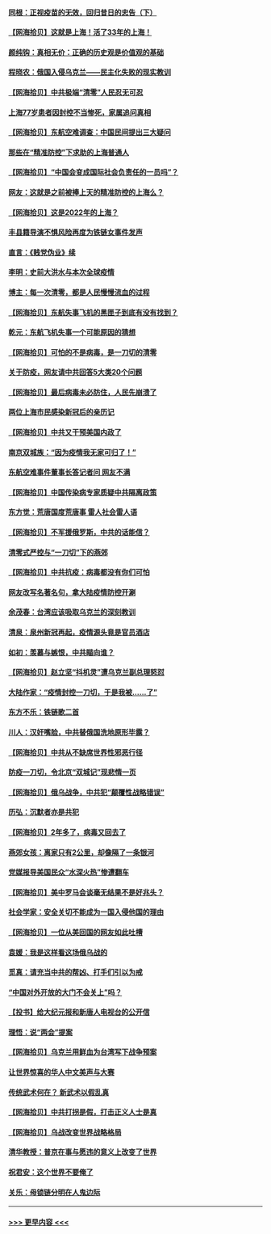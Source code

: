 #### [同根：正视疫苗的无效，回归昔日的忠告（下）](../pages/nsc993/n13688756.md?t=04022052) 
#### [【网海拾贝】这就是上海！活了33年的上海！](../pages/nsc993/n13688654.md?t=04022052) 
#### [颜纯钩：真相无价：正确的历史观是价值观的基础](../pages/nsc993/n13688555.md?t=04022052) 
#### [程晓农：俄国入侵乌克兰——民主化失败的现实教训](../pages/nsc993/n13686006.md?t=04022052) 
#### [【网海拾贝】中共极端“清零”人民忍无可忍](../pages/nsc993/n13685914.md?t=04022052) 
#### [上海77岁患者因封控不当惨死，家属追问真相](../pages/nsc993/n13685891.md?t=04022052) 
#### [【网海拾贝】东航空难调查：中国民间提出三大疑问](../pages/nsc993/n13683137.md?t=04022052) 
#### [那些在“精准防控”下求助的上海普通人](../pages/nsc993/n13683088.md?t=04022052) 
#### [【网海拾贝】“中国会变成国际社会负责任的一员吗”？](../pages/nsc993/n13680707.md?t=04022052) 
#### [网友：这就是之前被捧上天的精准防控的上海么？](../pages/nsc993/n13680287.md?t=04022052) 
#### [【网海拾贝】这是2022年的上海？](../pages/nsc993/n13678253.md?t=04022052) 
#### [丰县籍导演不惧风险再度为铁链女事件发声](../pages/nsc993/n13678215.md?t=04022052) 
#### [直言：《贱党伪业》续](../pages/nsc993/n13678056.md?t=04022052) 
#### [李明：史前大洪水与本次全球疫情](../pages/nsc993/n13677332.md?t=04022052) 
#### [博主：每一次清零，都是人民慢慢流血的过程](../pages/nsc993/n13676078.md?t=04022052) 
#### [【网海拾贝】东航失事飞机的黑匣子到底有没有找到？](../pages/nsc993/n13676034.md?t=04022052) 
#### [乾元：东航飞机失事一个可能原因的猜想](../pages/nsc993/n13675834.md?t=04022052) 
#### [【网海拾贝】可怕的不是病毒，是一刀切的清零](../pages/nsc993/n13674403.md?t=04022052) 
#### [关于防疫，网友请中共回答5大类20个问题](../pages/nsc993/n13674318.md?t=04022052) 
#### [【网海拾贝】最后病毒未必防住，人民先崩溃了](../pages/nsc993/n13672307.md?t=04022052) 
#### [两位上海市民感染新冠后的亲历记](../pages/nsc993/n13672217.md?t=04022052) 
#### [【网海拾贝】中共又干预美国内政了](../pages/nsc993/n13669564.md?t=04022052) 
#### [南京双城族：“因为疫情我无家可归了！”](../pages/nsc993/n13669511.md?t=04022052) 
#### [东航空难事件董事长答记者问 网友不满](../pages/nsc993/n13669436.md?t=04022052) 
#### [【网海拾贝】中国传染病专家质疑中共隔离政策](../pages/nsc993/n13667190.md?t=04022052) 
#### [东方觉：荒唐国度荒唐事 雷人社会雷人语](../pages/nsc993/n13666926.md?t=04022052) 
#### [【网海拾贝】不军援俄罗斯，中共的话能信？](../pages/nsc993/n13664594.md?t=04022052) 
#### [清零式严控与“一刀切”下的燕郊](../pages/nsc993/n13664450.md?t=04022052) 
#### [【网海拾贝】中共抗疫：病毒都没有你们可怕](../pages/nsc993/n13662063.md?t=04022052) 
#### [网友改写名著名句，拿大陆疫情防控开涮](../pages/nsc993/n13661999.md?t=04022052) 
#### [余茂春：台湾应该吸取乌克兰的深刻教训](../pages/nsc993/n13661829.md?t=04022052) 
#### [清泉：泉州新冠再起，疫情源头竟是官员酒店](../pages/nsc993/n13660898.md?t=04022052) 
#### [如初：羡慕与嫉恨，中共瞄向谁？](../pages/nsc993/n13660773.md?t=04022052) 
#### [【网海拾贝】赵立坚“抖机灵”遭乌克兰副总理怒怼](../pages/nsc993/n13659660.md?t=04022052) 
#### [大陆作家：“疫情封控一刀切，于是我被……了”](../pages/nsc993/n13659323.md?t=04022052) 
#### [东方不乐：铁链歌二首](../pages/nsc993/n13659123.md?t=04022052) 
#### [川人：汉奸嘴脸，中共替俄国洗地原形毕露？](../pages/nsc993/n13657995.md?t=04022052) 
#### [【网海拾贝】中共从不缺席世界性邪恶行径](../pages/nsc993/n13657799.md?t=04022052) 
#### [防疫一刀切，令北京“双城记”现悲情一页](../pages/nsc993/n13657746.md?t=04022052) 
#### [【网海拾贝】俄乌战争，中共犯“颠覆性战略错误”](../pages/nsc993/n13655760.md?t=04022052) 
#### [历弘：沉默者亦是共犯](../pages/nsc993/n13652799.md?t=04022052) 
#### [【网海拾贝】2年多了，病毒又回去了](../pages/nsc993/n13652629.md?t=04022052) 
#### [燕郊女孩：离家只有2公里，却像隔了一条银河](../pages/nsc993/n13652450.md?t=04022052) 
#### [党媒报导美国民众“水深火热”惨遭翻车](../pages/nsc993/n13649966.md?t=04022052) 
#### [【网海拾贝】美中罗马会谈毫无结果不是好兆头？](../pages/nsc993/n13649860.md?t=04022052) 
#### [社会学家：安全关切不能成为一国入侵他国的理由](../pages/nsc993/n13649744.md?t=04022052) 
#### [【网海拾贝】一位从美回国的网友如此吐槽](../pages/nsc993/n13647381.md?t=04022052) 
#### [袁媛：我是这样看这场俄乌战的](../pages/nsc993/n13644892.md?t=04022052) 
#### [觅真：请充当中共的帮凶、打手们引以为戒](../pages/nsc993/n13644228.md?t=04022052) 
#### [“中国对外开放的大门不会关上”吗？](../pages/nsc993/n13644191.md?t=04022052) 
#### [【投书】给大纪元报和新唐人电视台的公开信](../pages/nsc993/n13644124.md?t=04022052) 
#### [理悟：说“两会”提案](../pages/nsc993/n13643927.md?t=04022052) 
#### [【网海拾贝】乌克兰用鲜血为台湾写下战争预案](../pages/nsc993/n13643578.md?t=04022052) 
#### [让世界惊喜的华人中文美声与大赛](../pages/nsc993/n13641647.md?t=04022052) 
#### [传统武术何在？ 新武术以假乱真](../pages/nsc993/n13641615.md?t=04022052) 
#### [【网海拾贝】中共打拐是假，打击正义人士是真](../pages/nsc993/n13641238.md?t=04022052) 
#### [【网海拾贝】乌战改变世界战略格局](../pages/nsc993/n13639171.md?t=04022052) 
#### [清华教授：普京在事与愿违的意义上改变了世界](../pages/nsc993/n13639019.md?t=04022052) 
#### [祝君安：这个世界不要俺了](../pages/nsc993/n13638903.md?t=04022052) 
#### [关乐：母锁链分明在人鬼边际](../pages/nsc993/n13637601.md?t=04022052) 

----
#### [ >>> 更早内容 <<< ](../indexes/nsc993-earlier.md)
